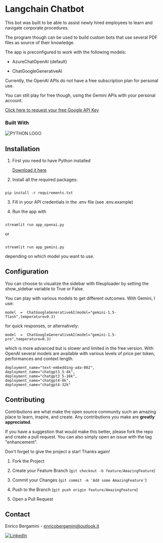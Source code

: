   

# Langchain Chatbot

  

  

This bot was built to be able to assist newly hired employees to learn and navigate corporate procedures.

  

The program though can be used to build custom bots that use several PDF files as source of their knowledge.

  

The app is preconfigured to work with the following models:

  

+ AzureChatOpenAI (default)

  

+ ChatGoogleGenerativeAI

  

  

Currently, the OpenAI APIs do not have a free subscription plan for personal use.

  

You can still play for free though, using the Gemini APIs with your personal account.

  

  

[Click here to request your free Google API Key](https://makersuite.google.com/app/apikey?hl=it)

  

  

### Built With

  

  

![PYTHON LOGO](https://img.shields.io/badge/Python-1572B6?style=for-the-badge&logo=PYTHON&logoColor=FFF)

  

  

## Installation

  

1. First you need to have Python installed

  

	[Download it here](https://www.python.org/downloads/)

  

  

2. Install all the required packages:

  

```  

pip install -r requirements.txt  

```

  

3. Fill in your API credentials in the .env file (see .env.example)

  

4. Run the app with

  

``` 

streamlit run app_openai.py  

```
or
``` 

streamlit run app_gemini.py  

```
  depending on which model you want to use.

## Configuration
You can choose to visualize the sidebar with fileuploader by setting the show_sidebar variable to True or False.

You can play with various models to get different outcomes.
With Gemini, I use:
```
model  =  ChatGoogleGenerativeAI(model="gemini-1.5-flash",temperature=0.3)
```
for quick responses, or alternatively:
```
model  =  ChatGoogleGenerativeAI(model="gemini-1.5-pro",temperature=0.3)
```
  which is more advanced but is slower and limited in the free version.
  With OpenAI several models are available with various levels of price per token, performances and context length.
  ```
deployment_name="text-embedding-ada-002",
deployment_name="chatgpt3_5-4k",
deployment_name="chatgpt3_5-16k",
deployment_name="chatgpt4-8k",
deployment_name="chatgpt4-32k"
```

## Contributing

  

  

  

  

Contributions are what make the open source community such an amazing place to learn, inspire, and create. Any contributions you make are **greatly appreciated**.

  

  

  

  

If you have a suggestion that would make this better, please fork the repo and create a pull request. You can also simply open an issue with the tag "enhancement".

  

  

  

Don't forget to give the project a star! Thanks again!

  

  

  

  

1. Fork the Project

  

  

  

2. Create your Feature Branch (`git checkout -b feature/AmazingFeature`)

  

  

  

3. Commit your Changes (`git commit -m 'Add some AmazingFeature'`)

  

  

  

4. Push to the Branch (`git push origin feature/AmazingFeature`)

  

  

  

5. Open a Pull Request

  

  

  

  

  

  

<!-- CONTACT -->

  

  

  

## Contact

  

  

  

  

Enrico Bergamini - enricobergamini@outlook.it

  

  

  

[![LinkedIn][linkedin-shield]][linkedin-url]

  

  

  

<!-- MARKDOWN LINKS & IMAGES -->

  

  

  

<!-- https://www.markdownguide.org/basic-syntax/#reference-style-links -->

  

  

  

[contributors-shield]: https://img.shields.io/github/contributors/othneildrew/Best-README-Template.svg?style=for-the-badge

  

  

  

[contributors-url]: https://github.com/othneildrew/Best-README-Template/graphs/contributors

  

  

  

[forks-shield]: https://img.shields.io/github/forks/othneildrew/Best-README-Template.svg?style=for-the-badge

  

  

  

[forks-url]: https://github.com/othneildrew/Best-README-Template/network/members

  

  

  

[stars-shield]: https://img.shields.io/github/stars/othneildrew/Best-README-Template.svg?style=for-the-badge

  

  

  

[stars-url]: https://github.com/othneildrew/Best-README-Template/stargazers

  

  

  

[issues-shield]: https://img.shields.io/github/issues/othneildrew/Best-README-Template.svg?style=for-the-badge

  

  

[HTML-url]: https://img.shields.io/badge/HTML5-E34F26?style=for-the-badge&logo=html5&logoColor=whit

  

  

[issues-url]: https://github.com/othneildrew/Best-README-Template/issues

  

  

  

[license-shield]: https://img.shields.io/github/license/othneildrew/Best-README-Template.svg?style=for-the-badge

  

  

  

[license-url]: https://github.com/othneildrew/Best-README-Template/blob/master/LICENSE.txt

  

  

  

[linkedin-shield]: https://img.shields.io/badge/-LinkedIn-black.svg?style=for-the-badge&logo=linkedin&colorB=555

  

  

  

[linkedin-url]: https://linkedin.com/in/enrico-bergamini

  

  

  

[product-screenshot]: images/screenshot.png

  

  

  

[Next.js]: https://img.shields.io/badge/next.js-000000?style=for-the-badge&logo=nextdotjs&logoColor=white

  

  

  

[Next-url]: https://nextjs.org/

  

  

  

[React.js]: https://img.shields.io/badge/React-20232A?style=for-the-badge&logo=react&logoColor=61DAFB

  

  

  

[React-url]: https://reactjs.org/

  

  

  

[Vue.js]: https://img.shields.io/badge/Vue.js-35495E?style=for-the-badge&logo=vuedotjs&logoColor=4FC08D

  

  

  

[Vue-url]: https://vuejs.org/

  

  

  

[Angular.io]: https://img.shields.io/badge/Angular-DD0031?style=for-the-badge&logo=angular&logoColor=white

  

  

  

[Angular-url]: https://angular.io/

  

  

  

[Svelte.dev]: https://img.shields.io/badge/Svelte-4A4A55?style=for-the-badge&logo=svelte&logoColor=FF3E00

  

  

  

[Svelte-url]: https://svelte.dev/

  

  

  

[Laravel.com]: https://img.shields.io/badge/Laravel-FF2D20?style=for-the-badge&logo=laravel&logoColor=white

  

  

  

[Laravel-url]: https://laravel.com

  

  

  

[Bootstrap.com]: https://img.shields.io/badge/Bootstrap-563D7C?style=for-the-badge&logo=bootstrap&logoColor=white

  

  

  

[Bootstrap-url]: https://getbootstrap.com

  

  

  

[JQuery.com]: https://img.shields.io/badge/jQuery-0769AD?style=for-the-badge&logo=jquery&logoColor=white

  

  

  

[JQuery-url]: https://jquery.com

  

  

[CSS-url]: https://img.shields.io/badge/CSS3-1572B6?style=for-the-badge&logo=css3&logoColor=whit

  

  

[JAVASCRIPT-url]: https://img.shields.io/badge/JavaScript-F7DF1E?style=for-the-badge&logo=javascript&logoColor=black